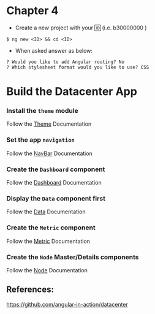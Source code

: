 # Chapter 4

* Create a new project with your :id: (i.e. b30000000 )

 ``` 
 $ ng new <ID> && cd <ID>
 ```

* When asked answer as below:

```
? Would you like to add Angular routing? No
? Which stylesheet format would you like to use? CSS
```


# Build the Datacenter App

### Install the `theme` module

Follow the [Theme](docs/theme.md) Documentation

### Set the app `navigation`

Follow the [NavBar](docs/navbar.md) Documentation


### Create the `Dashboard` component

Follow the [Dashboard](docs/dashboard.md) Documentation

### Display the `Data` component first

Follow the [Data](docs/data.md) Documentation

### Create the `Metric` component

Follow the [Metric](docs/metric.md) Documentation

### Create the `Node` Master/Details components

Follow the [Node](docs/node.md) Documentation


## References:

https://github.com/angular-in-action/datacenter
